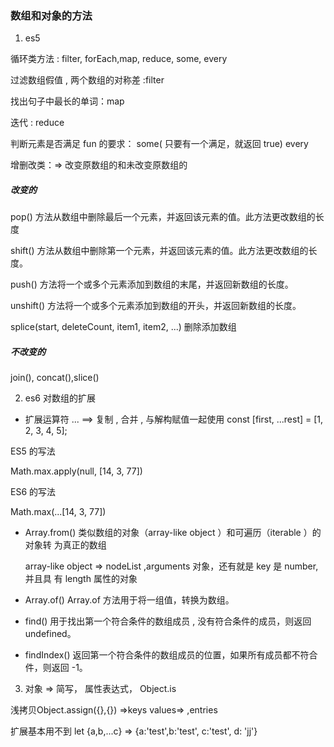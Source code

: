 ### 数组和对象的方法

1. es5

循环类方法 : filter, forEach,map, reduce, some, every

过滤数组假值 , 两个数组的对称差 :filter

找出句子中最长的单词：map

迭代 : reduce

判断元素是否满足 fun 的要求： some( 只要有一个满足，就返回 true) every

增删改类：=> 改变原数组的和未改变原数组的

##### 改变的

pop() 方法从数组中删除最后一个元素，并返回该元素的值。此方法更改数组的长度

shift() 方法从数组中删除第一个元素，并返回该元素的值。此方法更改数组的长度。

push() 方法将一个或多个元素添加到数组的末尾，并返回新数组的长度。

unshift() 方法将一个或多个元素添加到数组的开头，并返回新数组的长度。

splice(start, deleteCount, item1, item2, ...) 删除添加数组

##### 不改变的

join(), concat(),slice()

2. es6 对数组的扩展

* 扩展运算符 ... ==> 复制 , 合并 , 与解构赋值一起使用 const [first, ...rest] =
  [1, 2, 3, 4, 5];

ES5 的写法

Math.max.apply(null, [14, 3, 77])

ES6 的写法

Math.max(...[14, 3, 77])

* Array.from() 类似数组的对象（array-like object ）和可遍历（iterable ）的对象转
  为真正的数组

  array-like object => nodeList ,arguments 对象，还有就是 key 是 number, 并且具
  有 length 属性的对象

* Array.of() Array.of 方法用于将一组值，转换为数组。

* find() 用于找出第一个符合条件的数组成员 , 没有符合条件的成员，则返回
  undefined。

* findIndex() 返回第一个符合条件的数组成员的位置，如果所有成员都不符合件，则返回
  -1。

3. 对象 => 简写， 属性表达式， Object.is

浅拷贝Object.assign({},{}) =>keys values=> ,entries

扩展基本用不到 let {a,b,...c} => {a:'test',b:'test', c:'test', d: 'jj'}






